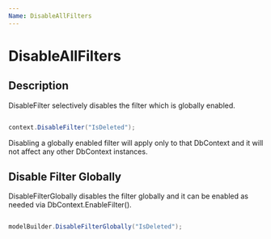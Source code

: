 ```yaml
---
Name: DisableAllFilters
---
```


# DisableAllFilters

## Description

DisableFilter selectively disables the filter which is globally enabled. 


```csharp

context.DisableFilter("IsDeleted");

```

Disabling a globally enabled filter will apply only to that DbContext and it will not affect any other DbContext instances.

## Disable Filter Globally

DisableFilterGlobally disables the filter globally and it can be enabled as needed via DbContext.EnableFilter().


```csharp

modelBuilder.DisableFilterGlobally("IsDeleted");

```
